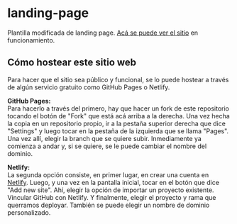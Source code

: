 # landing-page
   Plantilla modificada de landing page. [Acá se puede ver el sitio](https://landing-page-tusl.netlify.app) en funcionamiento.

## **Cómo hostear este sitio web**
   
   Para hacer que el sitio sea público y funcional, se lo puede hostear a través de algún servicio gratuito como GitHub Pages o Netlify. 
   
   **GitHub Pages:**<br>
   Para hacerlo a través del primero, hay que hacer un fork de este repositorio tocando el botón de "Fork" que está acá arriba a la derecha. Una vez hecha la copia en un repositorio propio, ir a la pestaña superior derecha que dice "Settings" y luego tocar en la pestaña de la izquierda que se llama "Pages". Una vez allí, elegir la branch que se quiere subir. Inmediamente ya comienza a andar y, si se quiere, se le puede cambiar el nombre del dominio.
   
   **Netlify:**<br>
   La segunda opción consiste, en primer lugar, en crear una cuenta en [Netlify](netlify.com). Luego, y una vez en la pantalla inicial, tocar en el botón que dice "Add new site". Ahí, elegir la opción de importar un proyecto existente. Vincular GitHub con Netlify. Y finalmente, elegir el proyecto y rama que querramos deployar. También se puede elegir un nombre de dominio personalizado.

